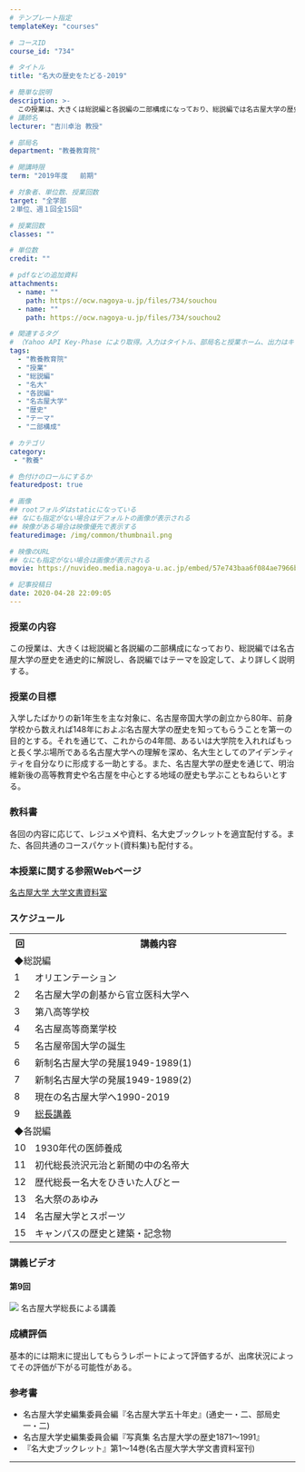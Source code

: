 ```yaml
---
# テンプレート指定
templateKey: "courses"

# コースID
course_id: "734"

# タイトル
title: "名大の歴史をたどる-2019"

# 簡単な説明
description: >-
  この授業は、大きくは総説編と各説編の二部構成になっており、総説編では名古屋大学の歴史を通史的に解説し、各説編ではテーマを設定して、より詳しく説明する。 ....
# 講師名
lecturer: "吉川卓治 教授"

# 部局名
department: "教養教育院"

# 開講時限
term: "2019年度	前期"

# 対象者、単位数、授業回数
target: "全学部
２単位、週１回全15回"

# 授業回数
classes: ""

# 単位数
credit: ""

# pdfなどの追加資料
attachments:
  - name: "" 
    path: https://ocw.nagoya-u.jp/files/734/souchou
  - name: "" 
    path: https://ocw.nagoya-u.jp/files/734/souchou2

# 関連するタグ
# （Yahoo API Key-Phase により取得。入力はタイトル、部局名と授業ホーム、出力はキーフレーズ（tags））
tags:
  - "教養教育院"
  - "授業"
  - "総説編"
  - "名大"
  - "各説編"
  - "名古屋大学"
  - "歴史"
  - "テーマ"
  - "二部構成"

# カテゴリ
category:
 - "教養"

# 色付けのロールにするか
featuredpost: true

# 画像
## rootフォルダはstaticになっている
## なにも指定がない場合はデフォルトの画像が表示される
## 映像がある場合は映像優先で表示する
featuredimage: /img/common/thumbnail.png

# 映像のURL
## なにも指定がない場合は画像が表示される
movie: https://nuvideo.media.nagoya-u.ac.jp/embed/57e743baa6f084ae7966b4ca657488f58514e9a0

# 記事投稿日
date: 2020-04-28 22:09:05
---
```


### 授業の内容

この授業は、大きくは総説編と各説編の二部構成になっており、総説編では名古屋大学の歴史を通史的に解説し、各説編ではテーマを設定して、より詳しく説明する。








### 授業の目標
入学したばかりの新1年生を主な対象に、名古屋帝国大学の創立から80年、前身学校から数えれば148年におよぶ名古屋大学の歴史を知ってもらうことを第一の目的とする。それを通じて、これからの4年間、あるいは大学院を入れればもっと長く学ぶ場所である名古屋大学への理解を深め、名大生としてのアイデンティティを自分なりに形成する一助とする。また、名古屋大学の歴史を通じて、明治維新後の高等教育史や名古屋を中心とする地域の歴史も学ぶこともねらいとする。
### 教科書
各回の内容に応じて、レジュメや資料、名大史ブックレットを適宜配付する。また、各回共通のコースパケット(資料集)も配付する。
### 本授業に関する参照Webページ
[名古屋大学 大学文書資料室](http://nua.jimu.nagoya-u.ac.jp/)



<h3>スケジュール</h3>

<table class="basic" width="455">
<tr>
<th width="20" class="center">回</th>
<th width="435" class="center">講義内容</th>
</tr>

<tr>
<td colspan="2">◆総説編</td>
</tr>

<tr>
<td width="20" class="center">1</td>
<td width="435" class="center">オリエンテーション</td>
<tr>
</tr>
<td width="20" class="center">2</td>
<td width="435" class="center">名古屋大学の創基から官立医科大学へ</td>
<tr>
</tr>
<td width="20" class="center">3</td>
<td width="435" class="center">第八高等学校</td>
<tr>
</tr>
<td width="20" class="center">4</td>
<td width="435" class="center">名古屋高等商業学校</td>
<tr>
</tr>
<td width="20" class="center">5</td>
<td width="435" class="center">名古屋帝国大学の誕生</td>
<tr>
</tr>
<td width="20" class="center">6</td>
<td width="435" class="center">新制名古屋大学の発展1949-1989(1)</td>
<tr>
</tr>
<td width="20" class="center">7</td>
<td width="435" class="center">新制名古屋大学の発展1949-1989(2) </td>
<tr>
</tr>
<td width="20" class="center">8</td>
<td width="435" class="center">現在の名古屋大学へ1990-2019
</td>
</tr>
<td width="20" class="center">9</td>
<td width="435" class="center"><a href="https://nuvideo.media.nagoya-u.ac.jp/embed/57e743baa6f084ae7966b4ca657488f58514e9a0">総長講義


<tr>
<td colspan="2">◆各説編</td>
</tr>
</tr>
<td width="20" class="center">10</td>
<td width="435" class="center">1930年代の医師養成</td>
<tr>
<tr>
<td width="20" class="center">11</td>
<td width="435" class="center">初代総長渋沢元治と新聞の中の名帝大</td>
</tr>
<tr>
<td width="20" class="center">12</td>
<td width="435" class="center">歴代総長ー名大をひきいた人びとー</td>
</tr>
<tr>
<td width="20" class="center">13</td>
<td width="435" class="center">名大祭のあゆみ</td>
</tr>
<tr>
<td width="20" class="center">14</td>
<td width="435" class="center">名古屋大学とスポーツ</td>
</tr>
<tr>
<td width="20" class="center">15</td>
<td width="435" class="center">キャンパスの歴史と建築・記念物</td>
</tr>


</table>


### 講義ビデオ

#### 第9回


![](https://ocw.nagoya-u.jp/files/734/souchou2) 
名古屋大学総長による講義







### 成績評価
基本的には期末に提出してもらうレポートによって評価するが、出席状況によってその評価が下がる可能性がある。


### 参考書
* 名古屋大学史編集委員会編『名古屋大学五十年史』(通史一・二、部局史一・二)
* 名古屋大学史編集委員会編『写真集 名古屋大学の歴史1871～1991』
*	『名大史ブックレット』第1～14巻(名古屋大学大学文書資料室刊)

-----